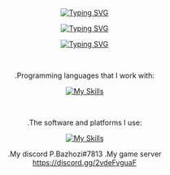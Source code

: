 <center>
<a href="https://git.io/typing-svg"><img src="https://readme-typing-svg.demolab.com?font=Fira+Code&pause=1000&random=false&width=435&lines=Hello%F0%9F%91%8B" alt="Typing SVG" /></a>

<a href="https://git.io/typing-svg"><img src="https://readme-typing-svg.demolab.com?font=Fira+Code&pause=1000&random=false&width=435&lines=I+am+web+and+security+developer%F0%9F%92%BB" alt="Typing SVG" /></a>

<a href="https://git.io/typing-svg"><img src="https://readme-typing-svg.demolab.com?font=Fira+Code&pause=1000&random=false&width=435&lines=I+work+with+many+languages+like+PHP%F0%9F%91%8C%F0%9F%8F%BD" alt="Typing SVG" /></a>

<br>

.Programming languages that I work with:

[![My Skills](https://skillicons.dev/icons?i=js,html,css,php,cs,bash,dotnet,jquery,mysql,powershell)](https://skillicons.dev)

<br>

.The software and platforms I use:


[![My Skills](https://skillicons.dev/icons?i=linux,discord,bots,au,ps,vscode,wordpress)](https://skillicons.dev)

.My discord
P.Bazhozi#7813
.My game server
https://discord.gg/2vdeFvguaF

</center>
